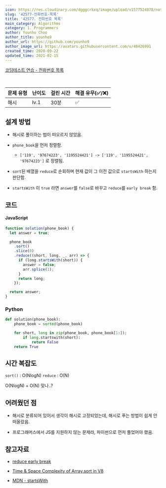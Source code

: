 ```yaml
---
icon: https://res.cloudinary.com/dgggcrkxq/image/upload/v1577524878/noticon/gzl7ru4i4vv3phyv34y3.png
slug: '42577-전화번호-목록'
title: '42577. 전화번호 목록'
main_category: Algorithms
category: 1. Programmers
author: Younho Choo
author_title: younho9
author_url: https://github.com/younho9
author_image_url: https://avatars.githubusercontent.com/u/48426991
created_time: 2020-09-22
updated_time: 2021-02-15
---
```


[코딩테스트 연습 - 전화번호 목록](https://programmers.co.kr/learn/courses/30/lessons/42577)

<br />

| 문제 유형 | 난이도 | 걸린 시간 | 해결 유무(✅/❌) |
| --------- | ------ | --------- | ---------------- |
| 해시      | lv.1   | 30분      | ✅               |

## 설계 방법

- 해시로 풀이하는 법이 떠오르지 않았음.

- `phone_book`을 먼저 정렬함.

  - `['119', '97674223', '1195524421'] -> ['119', '1195524421', '97674223']` 로 정렬됨.

- `sort`된 배열을 `reduce`로 순회하며 현재 값이 그 이전 값으로 `startsWith` 하는지 판단함.

- `startsWith` 이 `true` 라면 `answer`를 `false`로 바꾸고 `reduce`를 `early break` 함.

## 코드

#### JavaScript

```javascript
function solution(phone_book) {
  let answer = true;

  phone_book
    .sort()
    .slice(0)
    .reduce((short, long, _, arr) => {
      if (long.startsWith(short)) {
        answer = false;
        arr.splice(1);
      }
      return long;
    });

  return answer;
}
```

### Python

```python
def solution(phone_book):
    phone_book = sorted(phone_book)

    for short, long in zip(phone_book, phone_book[1:]):
        if long.startswith(short):
            return False
    return True
```

## 시간 복잡도

`sort()` : O(NlogN)
`reduce` : O(N)

O(NlogN) + O(N) 맞나..?

## 어려웠던 점

- 해시로 분류되어 있어서 생각이 해시로 고정되었는데, 해시로 푸는 방법이 쉽게 안떠올랐음.

- 프로그래머스에서 JS를 지원하지 않는 문제라, 파이썬으로 먼저 풀었어야 했음.

## 참고자료

- [reduce early break](https://stackoverflow.com/questions/36144406/how-to-early-break-reduce-method)

- [Time & Space Complexity of Array.sort in V8](https://blog.shovonhasan.com/time-space-complexity-of-array-sort-in-v8/)

- [MDN - startsWith](https://developer.mozilla.org/ko/docs/Web/JavaScript/Reference/Global_Objects/String/startsWith)
